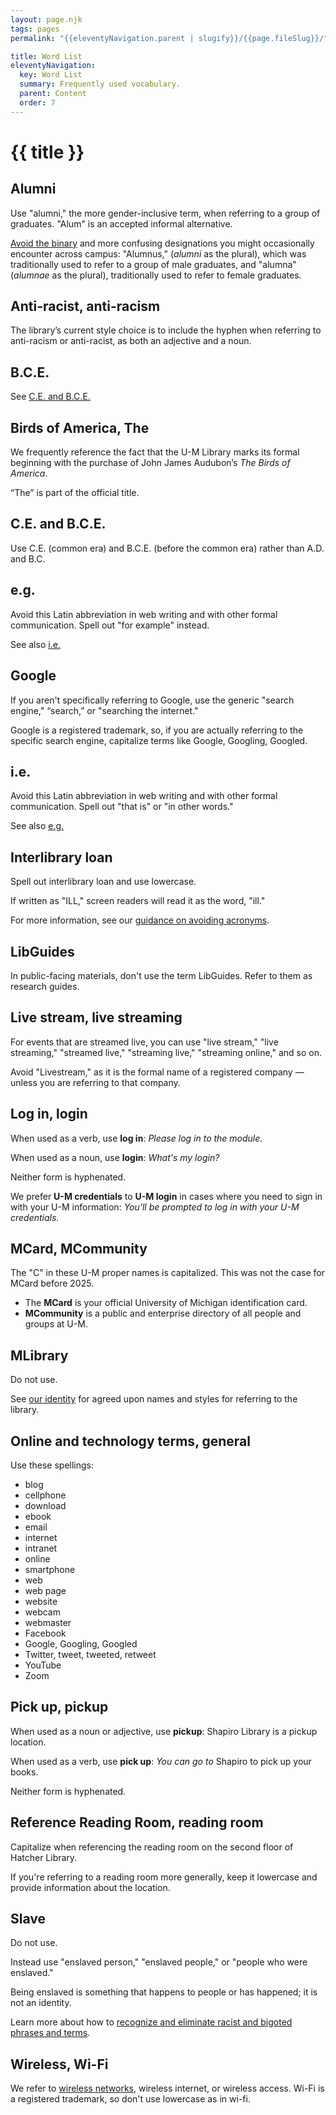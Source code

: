 ```yaml
---
layout: page.njk
tags: pages
permalink: "{{eleventyNavigation.parent | slugify}}/{{page.fileSlug}}/"

title: Word List
eleventyNavigation:
  key: Word List
  summary: Frequently used vocabulary.
  parent: Content
  order: 7
---
```


# {{ title }}

## Alumni

Use "alumni," the more gender-inclusive term, when referring to a group of graduates. "Alum" is an accepted informal alternative.

[Avoid the binary](/content/writing-about-people/#non-binary-language) and more confusing designations you might occasionally encounter across campus: "Alumnus," (*alumni* as the plural), which was traditionally used to refer to a group of male graduates, and "alumna" (*alumnae* as the plural), traditionally used to refer to female graduates.

## Anti-racist, anti-racism

The library’s current style choice is to include the hyphen when referring to anti-racism or anti-racist, as both an adjective and a noun.

## B.C.E.

See [C.E. and B.C.E.](https://design-system.lib.umich.edu/content/word-list/#ce-and-bce)

## Birds of America, The

We frequently reference the fact that the U-M Library marks its formal beginning with the purchase of John James Audubon’s *The Birds of America*.

“The” is part of the official title.

## C.E. and B.C.E.

Use C.E. (common era) and B.C.E. (before the common era) rather than A.D. and B.C.

## e.g.

Avoid this Latin abbreviation in web writing and with other formal communication. Spell out "for example" instead.

See also [i.e.](/content/word-list/#ie)

## Google

If you aren't specifically referring to Google, use the generic "search engine," “search,” or "searching the internet."

Google is a registered trademark, so, if you are actually referring to the specific search engine, capitalize terms like Google, Googling, Googled.

## i.e.

Avoid this Latin abbreviation in web writing and with other formal communication. Spell out "that is" or "in other words."

See also [e.g.](/content/word-list/#eg)

## Interlibrary loan

Spell out interlibrary loan and use lowercase.

If written as "ILL," screen readers will read it as the word, "ill."

For more information, see our [guidance on avoiding acronyms](/content/grammar-and-style/#acronyms-and-abbreviations).

## LibGuides

In public-facing materials, don't use the term LibGuides. Refer to them as research guides.

## Live stream, live streaming

For events that are streamed live, you can use "live stream," "live streaming," "streamed live," "streaming live," "streaming online," and so on.

Avoid "Livestream," as it is the formal name of a registered company — unless you are referring to that company.

## Log in, login

When used as a verb, use **log in**: *Please log in to the module.*

When used as a noun, use **login**: *What's my login?*

Neither form is hyphenated.

We prefer **U-M credentials** to **U-M login** in cases where you need to sign in with your U-M information: *You'll be prompted to log in with your U-M credentials.*

## MCard, MCommunity

The "C" in these U-M proper names is capitalized. This was not the case for MCard before 2025. 

* The **MCard** is your official University of Michigan identification card.
* **MCommunity** is a public and enterprise directory of all people and groups at U-M.

## MLibrary

Do not use. 

See [our identity](/content/writing-about-the-library/) for agreed upon names and styles for referring to the library.

## Online and technology terms, general

Use these spellings:

* blog  
* cellphone  
* download  
* ebook  
* email  
* internet  
* intranet  
* online  
* smartphone  
* web  
* web page  
* website  
* webcam  
* webmaster  
* Facebook  
* Google, Googling, Googled  
* Twitter, tweet, tweeted, retweet  
* YouTube  
* Zoom

## Pick up, pickup

When used as a noun or adjective, use **pickup**: Shapiro Library is a pickup location.

When used as a verb, use **pick up**: *You can go to* Shapiro to pick up your books.

Neither form is hyphenated.

## Reference Reading Room, reading room

Capitalize when referencing the reading room on the second floor of Hatcher Library.

If you're referring to a reading room more generally, keep it lowercase and provide information about the location.

## Slave

Do not use.

Instead use "enslaved person," "enslaved people," or "people who were enslaved."  

Being enslaved is something that happens to people or has happened; it is not an identity.

Learn more about how to [recognize and eliminate racist and bigoted phrases and terms](/content/writing-about-people/#racist-and-bigoted-phrases-and-terms).

## Wireless, Wi-Fi

We refer to [wireless networks](https://www.lib.umich.edu/visit-and-study/computing-and-technology/computing), wireless internet, or wireless access. Wi-Fi is a registered trademark, so don't use lowercase as in wi-fi.
